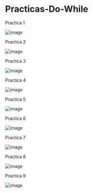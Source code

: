 # Practicas-Do-While

Practica 1

![image](https://github.com/GalerdonxD/Practicas-Do-While/assets/147341276/bbd09880-48e3-4a30-b857-ab90876aac6e)

Practica 2

![image](https://github.com/GalerdonxD/Practicas-Do-While/assets/147341276/45d6e3e3-fca8-4564-a24e-f31ce102d001)

Practica 3

![image](https://github.com/GalerdonxD/Practicas-Do-While/assets/147341276/292e6949-c9c1-45ff-9ce6-da26bc303742)

Practica 4

![image](https://github.com/GalerdonxD/Practicas-Do-While/assets/147341276/0f5ad2ef-4d1a-4fd2-bfe4-6fb6a7a23d4e)

Practica 5

![image](https://github.com/GalerdonxD/Practicas-Do-While/assets/147341276/db9d9b7b-aaa1-4269-893b-5794c42f90f5)

Practica 6

![image](https://github.com/GalerdonxD/Practicas-Do-While/assets/147341276/797ba366-87e9-4ad0-87c1-a603d97d5920)

Practica 7

![image](https://github.com/GalerdonxD/Practicas-Do-While/assets/147341276/29168f0b-2168-44db-8376-ab0c2bf36fe1)

Practica 8

![image](https://github.com/GalerdonxD/Practicas-Do-While/assets/147341276/43931e1f-4a07-4d22-97a9-746b92a9e435)

Practica 9

![image](https://github.com/GalerdonxD/Practicas-Do-While/assets/147341276/c561ff70-0c86-464b-a13b-6c59607e96fb)
